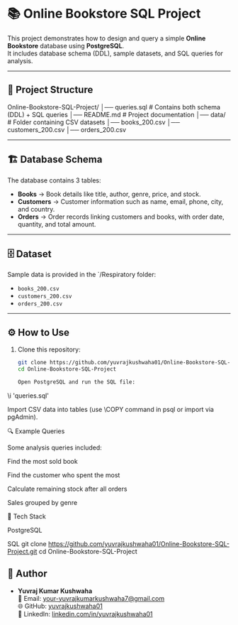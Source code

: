 # 📚 Online Bookstore SQL Project

This project demonstrates how to design and query a simple **Online Bookstore** database using **PostgreSQL**.  
It includes database schema (DDL), sample datasets, and SQL queries for analysis.

---

## 📂 Project Structure

Online-Bookstore-SQL-Project/
│── queries.sql # Contains both schema (DDL) + SQL queries
│── README.md # Project documentation
│── data/ # Folder containing CSV datasets
│── books_200.csv
│── customers_200.csv
│── orders_200.csv


---

## 🏗️ Database Schema

The database contains 3 tables:  

- **Books** → Book details like title, author, genre, price, and stock.  
- **Customers** → Customer information such as name, email, phone, city, and country.  
- **Orders** → Order records linking customers and books, with order date, quantity, and total amount.  

---

## 🗄️ Dataset

Sample data is provided in the `/Respiratory folder:  

- `books_200.csv`  
- `customers_200.csv`  
- `orders_200.csv`  

---

## ⚙️ How to Use

1. Clone this repository:    
   ```bash
   git clone https://github.com/yuvrajkushwaha01/Online-Bookstore-SQL-Project.git
   cd Online-Bookstore-SQL-Project

   Open PostgreSQL and run the SQL file:

\i 'queries.sql'


Import CSV data into tables (use \COPY command in psql or import via pgAdmin).

🔍 Example Queries

Some analysis queries included:

Find the most sold book

Find the customer who spent the most

Calculate remaining stock after all orders

Sales grouped by genre

🚀 Tech Stack

PostgreSQL

SQL
   git clone https://github.com/yuvrajkushwaha01/Online-Bookstore-SQL-Project.git
   cd Online-Bookstore-SQL-Project

   ## 👤 Author

- **Yuvraj Kumar Kushwaha**  
  📧 Email: your-yuvrajkumarkushwaha7@gmail.com  
  🌐 GitHub: [yuvrajkushwaha01](https://github.com/yuvrajkushwaha01)  
  💼 LinkedIn: [linkedin.com/in/yuvrajkushwaha01](https://www.linkedin.com/in/yuvrajkushwaha01)  

